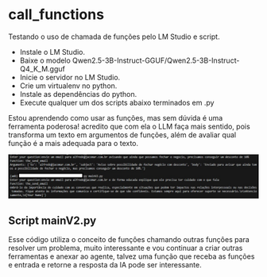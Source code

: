 # call_functions

Testando o uso de chamada de funções pelo LM Studio e script.

- Instale o LM Studio.
- Baixe o modelo Qwen2.5-3B-Instruct-GGUF/Qwen2.5-3B-Instruct-Q4_K_M.gguf
- Inicie o servidor no LM Studio.
- Crie um virtualenv no python.
- Instale as dependências do python.
- Execute qualquer um dos scripts abaixo terminados em .py

Estou aprendendo como usar as funções, mas sem dúvida é uma ferramenta poderosa! acredito que com ela o LLM faça mais sentido, pois transforma um texto em argumentos de funções, além de avaliar qual função é a mais adequada para o texto.

![Demo](wiki/media/demo.jpg)

## Script mainV2.py

Esse código utiliza o conceito de funçôes chamando outras funçôes para resolver um problema, muito interessante e vou continuar a criar outras ferramentas e anexar ao agente, talvez uma função que receba as funções e entrada e retorne a resposta da IA pode ser interessante.
